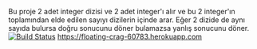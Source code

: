 ﻿Bu proje 2 adet integer dizisi ve 2 adet integer'ı alır ve bu 2 integer'ın toplamından elde edilen sayıyı dizilerin içinde
arar. Eğer 2 dizide de aynı sayıda bulursa doğru sonucunu döner bulamazsa yanlış sonucunu döner.
[![Build Status](https://travis-ci.org/maymayan/myDemoApp.svg?branch=master)](https://travis-ci.org/maymayan/myDemoApp)
https://floating-crag-60783.herokuapp.com